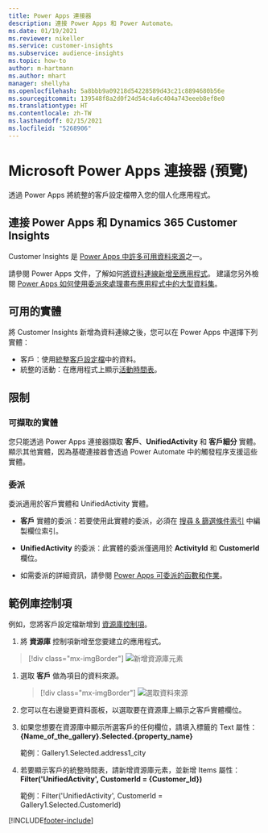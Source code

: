 ```yaml
---
title: Power Apps 連接器
description: 連接 Power Apps 和 Power Automate。
ms.date: 01/19/2021
ms.reviewer: nikeller
ms.service: customer-insights
ms.subservice: audience-insights
ms.topic: how-to
author: m-hartmann
ms.author: mhart
manager: shellyha
ms.openlocfilehash: 5a8bbb9a09218d54228589d43c21c8894680b56e
ms.sourcegitcommit: 139548f8a2d0f24d54c4a6c404a743eeeb8ef8e0
ms.translationtype: HT
ms.contentlocale: zh-TW
ms.lasthandoff: 02/15/2021
ms.locfileid: "5268906"
---
```

# <a name="microsoft-power-apps-connector-preview"></a>Microsoft Power Apps 連接器 (預覽)

透過 Power Apps 將統整的客戶設定檔帶入您的個人化應用程式。

## <a name="connect-power-apps-and-dynamics-365-customer-insights"></a>連接 Power Apps 和 Dynamics 365 Customer Insights

Customer Insights 是 [Power Apps 中許多可用資料來源](https://docs.microsoft.com/powerapps/maker/canvas-apps/working-with-data-sources)之一。

請參閱 Power Apps 文件，了解如何[將資料連線新增至應用程式](https://docs.microsoft.com/powerapps/maker/canvas-apps/add-data-connection)。 建議您另外檢閱 [Power Apps 如何使用委派來處理畫布應用程式中的大型資料集](https://docs.microsoft.com/powerapps/maker/canvas-apps/delegation-overview)。

## <a name="available-entities"></a>可用的實體

將 Customer Insights 新增為資料連線之後，您可以在 Power Apps 中選擇下列實體：

- 客戶：使用[統整客戶設定檔](customer-profiles.md)中的資料。
- 統整的活動：在應用程式上顯示[活動時間表](activities.md)。

## <a name="limitations"></a>限制

### <a name="retrievable-entities"></a>可擷取的實體

您只能透過 Power Apps 連接器擷取 **客戶**、**UnifiedActivity** 和 **客戶細分** 實體。 顯示其他實體，因為基礎連接器會透過 Power Automate 中的觸發程序支援這些實體。  

### <a name="delegation"></a>委派

委派適用於客戶實體和 UnifiedActivity 實體。 

- **客戶** 實體的委派：若要使用此實體的委派，必須在 [搜尋 & 篩選條件索引](search-filter-index.md) 中編製欄位索引。  

- **UnifiedActivity** 的委派：此實體的委派僅適用於 **ActivityId** 和 **CustomerId** 欄位。  

- 如需委派的詳細資訊，請參閱 [Power Apps 可委派的函數和作業](https://docs.microsoft.com/connectors/commondataservice/#power-apps-delegable-functions-and-operations-for-the-cds-for-apps)。 

## <a name="example-gallery-control"></a>範例庫控制項

例如，您將客戶設定檔新增到 [資源庫控制項](https://docs.microsoft.com/powerapps/maker/canvas-apps/add-gallery)。

1. 將 **資源庫** 控制項新增至您要建立的應用程式。

> [!div class="mx-imgBorder"]
> ![新增資源庫元素](media/connector-powerapps9.png "新增資源庫元素")

1. 選取 **客戶** 做為項目的資料來源。

    > [!div class="mx-imgBorder"]
    > ![選取資料來源](media/choose-datasource-powerapps.png "選取資料來源")

1. 您可以在右邊變更資料面板，以選取要在資源庫上顯示之客戶實體欄位。

1. 如果您想要在資源庫中顯示所選客戶的任何欄位，請填入標籤的 Text 屬性：**{Name_of_the_gallery}.Selected.{property_name}**

    範例：Gallery1.Selected.address1_city

1. 若要顯示客戶的統整時間表，請新增資源庫元素，並新增 Items 屬性：**Filter('UnifiedActivity', CustomerId = {Customer_Id})**

    範例：Filter('UnifiedActivity', CustomerId = Gallery1.Selected.CustomerId)


[!INCLUDE[footer-include](../includes/footer-banner.md)]